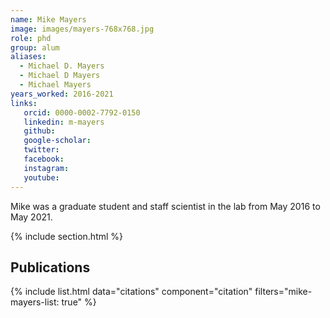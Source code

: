 ```yaml
---
name: Mike Mayers
image: images/mayers-768x768.jpg
role: phd
group: alum
aliases:
  - Michael D. Mayers
  - Michael D Mayers
  - Michael Mayers
years_worked: 2016-2021
links:
   orcid: 0000-0002-7792-0150
   linkedin: m-mayers
   github:
   google-scholar:
   twitter:
   facebook:
   instagram: 
   youtube:
---
```


Mike was a graduate student and staff scientist in the lab from May 2016 to May 2021.

{% include section.html %}
## Publications

{% include list.html data="citations" component="citation" filters="mike-mayers-list: true" %}
